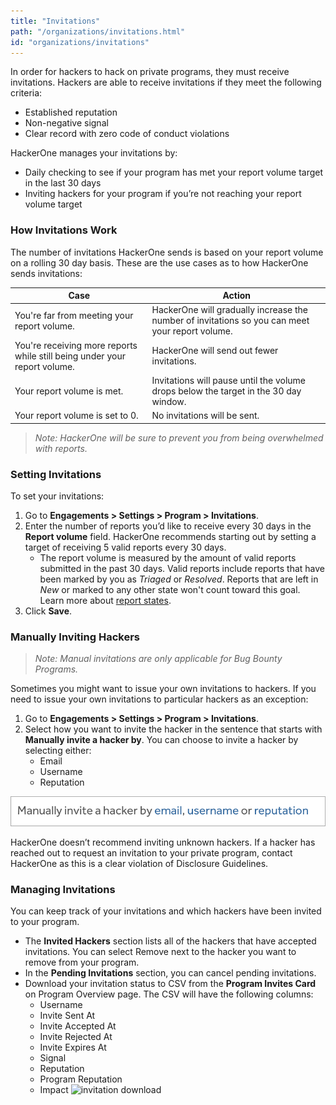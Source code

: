 ```yaml
---
title: "Invitations"
path: "/organizations/invitations.html"
id: "organizations/invitations"
---
```


In order for hackers to hack on private programs, they must receive invitations. Hackers are able to receive invitations if they meet the following criteria:
* Established reputation
* Non-negative signal
* Clear record with zero code of conduct violations

HackerOne manages your invitations by:
* Daily checking to see if your program has met your report volume target in the last 30 days
* Inviting hackers for your program if you’re not reaching your report volume target

### How Invitations Work
The number of invitations HackerOne sends is based on your report volume on a rolling 30 day basis. These are the use cases as to how HackerOne sends invitations:

Case | Action
---- | ------
You're far from meeting your report volume. | HackerOne will gradually increase the number of invitations so you can meet your report volume.
You're receiving more reports while still being under your report volume.	| HackerOne will send out fewer invitations.
Your report volume is met. | Invitations will pause until the volume drops below the target in the 30 day window.
Your report volume is set to 0. | No invitations will be sent.

><i>Note: HackerOne will be sure to prevent you from being overwhelmed with reports.</i>

### Setting Invitations
To set your invitations:
1. Go to **Engagements > Settings > Program > Invitations**.
2. Enter the number of reports you’d like to receive every 30 days in the **Report volume** field. HackerOne recommends starting out by setting a target of receiving 5 valid reports every 30 days.
     * The report volume is measured by the amount of valid reports submitted in the past 30 days. Valid reports include reports that have been marked by you as <i>Triaged</i> or <i>Resolved</i>. Reports that are left in <i>New</i> or marked to any other state won't count toward this goal. Learn more about [report states](/organizations/report-states.html).
3. Click **Save**.

### Manually Inviting Hackers

><i>Note: Manual invitations are only applicable for Bug Bounty Programs.</i>

Sometimes you might want to issue your own invitations to hackers. If you need to issue your own invitations to particular hackers as an exception:
1. Go to **Engagements > Settings > Program > Invitations**.
2. Select how you want to invite the hacker in the sentence that starts with **Manually invite a hacker by**. You can choose to invite a hacker by selecting either:
   * Email
   * Username
   * Reputation

![invitations](./images/invitations.png)

HackerOne doesn’t recommend inviting unknown hackers. If a hacker has reached out to request an invitation to your private program, contact HackerOne as this is a clear violation of Disclosure Guidelines.

### Managing Invitations
You can keep track of your invitations and which hackers have been invited to your program.
* The **Invited Hackers** section lists all of the hackers that have accepted invitations. You can select Remove next to the hacker you want to remove from your program.
* In the **Pending Invitations** section, you can cancel pending invitations.
* Download your invitation status to CSV from the **Program Invites Card** on Program Overview page. The CSV will have the following columns:
  * Username
  * Invite Sent At
  * Invite Accepted At
  * Invite Rejected At
  * Invite Expires At
  * Signal
  * Reputation
  * Program Reputation
  * Impact
![invitation download](/images/invitation-csv-download.png)

